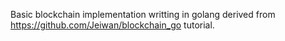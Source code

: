 Basic blockchain implementation writting in golang derived from https://github.com/Jeiwan/blockchain_go tutorial.
